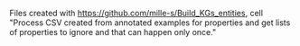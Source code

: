 Files created with https://github.com/mille-s/Build_KGs_entities, cell "Process CSV created from annotated examples for properties and get lists of properties to ignore and that can happen only once."
